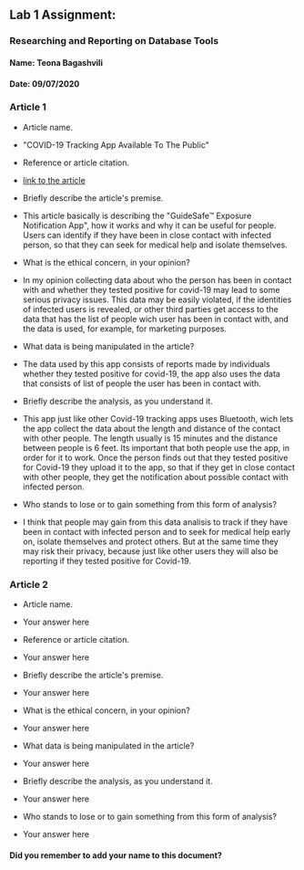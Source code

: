 ## Lab 1 Assignment:
### Researching and Reporting on Database Tools
#### Name: Teona Bagashvili
#### Date: 09/07/2020

### Article 1
 -  Article name.
 - "COVID-19 Tracking App Available To The Public"

-  Reference or article citation.
 - [link to the article](https://wbhm.org/2020/covid-19-tracking-app-available-to-the-public/)

- Briefly describe the article's premise.
 - This article basically is describing the "GuideSafe™ Exposure Notification App", how it works and why it can be useful for people. Users can identify if they have been in close contact with infected person, so that they can seek for medical help and isolate themselves.

- What is the ethical concern, in your opinion?
 - In my opinion collecting data about who the person has been in contact with and whether they tested positive for covid-19 may lead to some serious privacy issues.
 This data may be easily violated, if the identities of infected users is revealed, or other third parties get access to the data that has the list of people wich user has been in contact with, and the data is used, for example, for marketing purposes. 

- What data is being manipulated in the article?
 - The data used by this app consists of reports made by individuals whether they
 tested positive for covid-19, the app also uses the data that consists of list of people the user has been in contact with. 

- Briefly describe the analysis, as you understand it.
 - This app just like other Covid-19 tracking apps uses Bluetooth, wich lets the app collect the data about the length and distance of the contact with other people. The length usually is 15 minutes and the distance between people is 6 feet. Its important that both people use the app, in order for it to work.
 Once the person finds out that they tested positive for Covid-19 they upload it to the app, so that if they get in close contact with other people, they get the notification about possible contact with infected person.

- Who stands to lose or to gain something from this form of analysis?
 - I think that people may gain from this data analisis to track if they have been in contact with infected person and to seek for medical help early on, isolate themselves and protect others. But at the same time they may risk their privacy, because just like other users they will also be reporting if they tested positive for Covid-19.


### Article 2
 -  Article name.
 - Your answer here

-  Reference or article citation.
 - Your answer here

- Briefly describe the article's premise.
 - Your answer here

- What is the ethical concern, in your opinion?
 - Your answer here

- What data is being manipulated in the article?
 - Your answer here

- Briefly describe the analysis, as you understand it.
 - Your answer here

- Who stands to lose or to gain something from this form of analysis?
 - Your answer here



#### Did you remember to add your name to this document?
